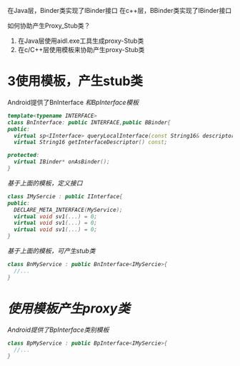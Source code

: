 在Java层，Binder类实现了IBinder接口
在c++层，BBinder类实现了IBinder接口

如何协助产生Proxy_Stub类？
1. 在Java层使用aidl.exe工具生成proxy-Stub类  
2. 在c/C++层使用模板来协助产生proxy-Stub类

# 3使用模板，产生stub类

Android提供了BnInterface<I> 和BpInterface<I>模板
```c++
template<typename INTERFACE>
class BnInterface: public INTERFACE,public BBinder{
public:
  virtual sp<IInterface> queryLocalInterface(const String16& descriptor);
  virtual String16 getInterfaceDescriptor() const;

protected:
  virtual IBinder* onAsBinder();
}
```

基于上面的模板，定义接口
```c++
class IMySercie : public IInterface{
public:
  DECLARE_META_INTERFACE(MyService);
  virtual void sv1(...) = 0;
  virtual void sv1(...) = 0;
  virtual void sv1(...) = 0;
}
```
基于上面的模板，可产生stub类
```c++
class BnMyService : public BnInterface<IMySercie>{
  //...
}
```

# 使用模板产生proxy类
Android提供了BpInterface<T>类别模板
```c++
class BpMyService : public BpInterface<IMySercie>{
  //...
}
```
